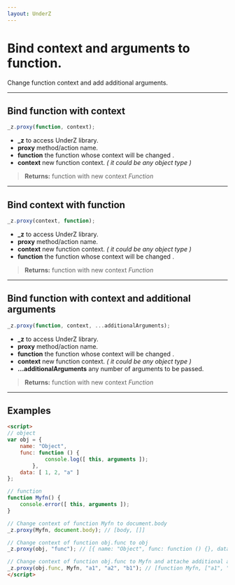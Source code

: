 ```yaml
---
layout: UnderZ
---
```

# Bind context and arguments to function.
Change function context and add additional arguments.


***


## Bind function with context
```js
_z.proxy(function, context);
```

* **_z** to access UnderZ library.
* **proxy** method/action name.
* **function** the function whose context will be changed .
* **context** new function context. _( it could be any object type )_

> **Returns:** function with new context _Function_


***


## Bind context with function
```js
_z.proxy(context, function);
```

* **_z** to access UnderZ library.
* **proxy** method/action name.
* **context** new function context. _( it could be any object type )_
* **function** the function whose context will be changed .

> **Returns:** function with new context _Function_


***


## Bind function with context and additional arguments
```js
_z.proxy(function, context, ...additionalArguments);
```

* **_z** to access UnderZ library.
* **proxy** method/action name.
* **function** the function whose context will be changed .
* **context** new function context. _( it could be any object type )_
* **...additionalArguments** any number of arguments to be passed.

> **Returns:** function with new context _Function_


***


## Examples

```html
<script>
// object
var obj = {
	name: "Object",
	func: function () {
			console.log([ this, arguments ]);
		},
	data: [ 1, 2, "a" ]
};

// function
function Myfn() {
	console.error([ this, arguments ]);
}

// Change context of function Myfn to document.body
_z.proxy(Myfn, document.body); // [body, []]

// Change context of function obj.func to obj
_z.proxy(obj, "func"); // [{ name: "Object", func: function () {}, data: [ 1, 2, "a" ] }, []]

// Change context of function obj.func to Myfn and attache additional arguments to it
_z.proxy(obj.func, Myfn, "a1", "a2", "b1"); // [function Myfn, ["a1", "a2", "b1"]]
</script>
```
